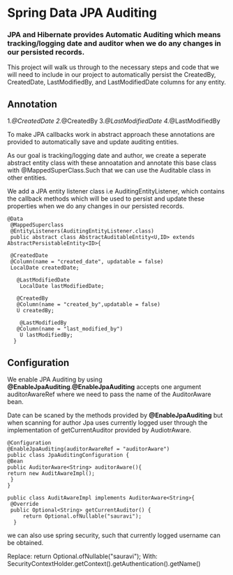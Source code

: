 # Spring Data JPA Auditing

### JPA and Hibernate provides Automatic Auditing which means tracking/logging date and auditor when we do any changes in our persisted records.

This project will walk us through to the necessary steps and code that we will need to include in our project to automatically  persist the CreatedBy, CreatedDate, LastModifiedBy, and LastModifiedDate columns for any entity.

## Annotation 
1.*@CreatedDate
2.*@CreatedBy 
3.*@LastModifiedDate
4.*@LastModifiedBy

To make JPA callbacks work in abstract approach these annotations are provided to automatically save and update auditing entities.

As our goal is tracking/logging date and author, we create a seperate abstract entity class with these annoatation and annotate this base class with @MappedSuperClass.Such that we can use the Auditable class in other entities.

We add a JPA entity listener class i.e AuditingEntityListener, which contains the callback methods which will be used to persist and update these properties when we  do any changes in our persisted records.

```
@Data
 @MappedSuperclass
 @EntityListeners(AuditingEntityListener.class)
 public abstract class AbstractAuditableEntity<U,ID> extends AbstractPersistableEntity<ID>{
  
 @CreatedDate
 @Column(name = "created_date", updatable = false)
 LocalDate createdDate;

   @LastModifiedDate
    LocalDate lastModifiedDate;

   @CreatedBy
   @Column(name = "created_by",updatable = false)
   U createdBy;
   
    @LastModifiedBy
   @Column(name = "last_modified_by")
    U lastModifiedBy;
  }
```

## Configuration

We enable JPA Auditing by using **@EnableJpaAuditing**.**@EnableJpaAuditing** accepts one argument auditorAwareRef where we need to pass the name of the AuditorAware bean.

Date can be scaned by the methods provided by **@EnableJpaAuditing** but when scanning for author Jpa uses currently logged user through the implementation of getCurrentAuditor provided by AudiotrAware.

 ```
 @Configuration
 @EnableJpaAuditing(auditorAwareRef = "auditorAware")
 public class JpaAuditingConfiguration {
 @Bean
 public AuditorAware<String> auditorAware(){
 return new AuditAwareImpl();
  }
 }

public class AuditAwareImpl implements AuditorAware<String>{
  @Override
  public Optional<String> getCurrentAuditor() {
      return Optional.ofNullable("sauravi");
   }
```
 we can also use spring security, such that currently logged username can be obtained.
 
Replace: return Optional.ofNullable("sauravi");
With:    SecurityContextHolder.getContext().getAuthentication().getName()


